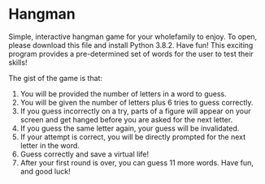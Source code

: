 # Hangman
Simple, interactive hangman game for your wholefamily to enjoy. To open, please download this file and install Python 3.8.2. Have fun!
This exciting program provides a pre-determined set of words for the user to test their skills!

The gist of the game is that:

1) You will be provided the number of letters in a word to guess.
2) You will be given the number of letters plus 6 tries to guess correctly.
3) If you guess incorrectly on a try, parts of a figure will appear on your screen and get  hanged before you are asked for the next letter.
4) If you guess the same letter again, your guess will be invalidated.
4) If your attempt is correct, you will be directly prompted for the next letter in the word.
5) Guess correctly and save a virtual life!
6) After your first round is over, you can guess 11 more words. Have fun, and good luck!
